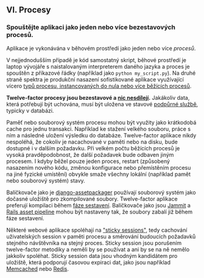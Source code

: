 ## VI. Procesy
### Spouštějte aplikaci jako jeden nebo více bezestavových procesů.

Aplikace je vykonávána v běhovém prostředí jako jeden nebo více *procesů*.

V nejjednodušším případě je kód samostatný skript, běhové prostředí je laptop vývojáře s naistalovaným interpreterem daného jazyka a proces je spouštěn z příkazové řádky (například jako `python my_script.py`). Na druhé straně spektra je produkční nasazení sofistikované aplikace využívající vícero [typů procesu, instancovaných do nula nebo více běžících procesů](./concurrency).

**Twelve-factor procesy jsou bezestavové a [nic nesdílejí](http://en.wikipedia.org/wiki/Shared_nothing_architecture).** Jakákoliv data, která potřebují být uchována, musí být uložena ve stavové [podpůrné službě](./backing-services), typicky v databázi.

Paměť nebo souborový systém procesu mohou být využity jako krátkodobá cache pro jednu transakci. Například ke stažení velkého souboru, práce s ním a následné uložení výsledku do databáze. Twelve-factor aplikace nikdy nespoléhá, že cokoliv je nacachované v paměti nebo na disku, bude dostupné i v dalším požadavku. Při velkém počtu běžících procesů je vysoká pravděpodobnost, že další požadavek bude odbaven jiným procesem. I kdyby běžel pouze jeden proces, restart (způsobený nasazením nového kódu, změnou konfigurace nebo přemístěním procesu na jiné fyzické umístění) obvykle smaže všechny lokální (například pamět nebo souborový systém) stavy.

Balíčkovače jako je [django-assetpackager](http://code.google.com/p/django-assetpackager/) používají souborový systém jako dočasné uložiště pro zkompilované soubory. Twelve-factor aplikace preferují kompilaci během [fáze sestavení](/build-release-run). Balíčkovače jako jsou [Jammit](http://documentcloud.github.com/jammit/) a [Rails asset pipeline](http://ryanbigg.com/guides/asset_pipeline.html) mohou být nastaveny tak, že soubory zabalí již během fáze sestavení.

Některé webové aplikace spoléhají na ["sticky sessions"](http://en.wikipedia.org/wiki/Load_balancing_%28computing%29#Persistence), tedy cachování uživatelských session v paměti procesu a směrování budoucích požadavků stejného návštěvníka na stejný proces. Sticky session jsou porušením twelve-factor metodiky a neměli by se používat a ani by se na ně nemělo jakkoliv spoléhat. Sticky session data jsou vhodným kandidátem pro uložiště, která podporují časovou expiraci dat, jako jsou například [Memcached](http://memcached.org/) nebo [Redis](http://redis.io/).